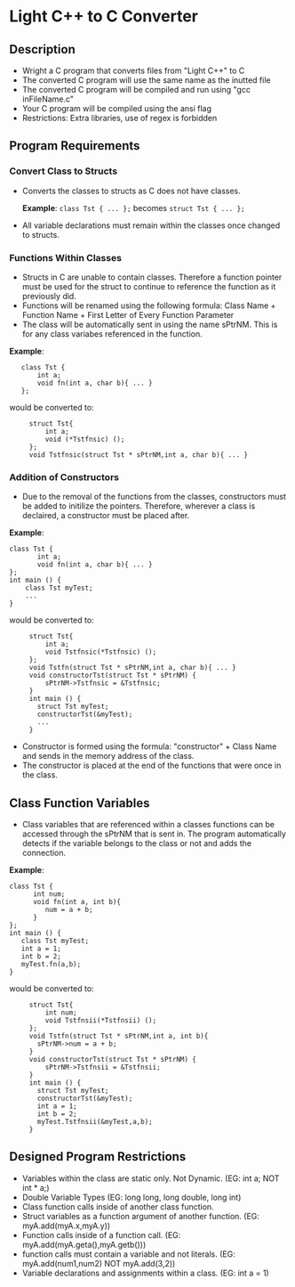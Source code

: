 # Light C++ to C Converter

## Description
* Wright a C program that converts files from "Light C++" to C
* The converted C program will use the same name as the inutted file
* The converted C program will be compiled and run using "gcc inFileName.c"
* Your C program will be compiled using the ansi flag
* Restrictions: Extra libraries, use of regex is forbidden

## Program Requirements
### Convert Class to Structs
* Converts the classes to structs as C does not have classes.
  
  **Example**: `class Tst { ... };` becomes `struct Tst { ... };`
* All variable declarations must remain within the classes once changed to structs.
### Functions Within Classes
* Structs in C are unable to contain classes. Therefore a function pointer must be used for the struct to continue to reference the function as it previously did.
* Functions will be renamed using the following formula: Class Name + Function Name + First Letter of Every Function Parameter
* The class will be automatically sent in using the name sPtrNM. This is for any class variabes referenced in the function.

**Example**:
 
 ```
    class Tst {
        int a;
        void fn(int a, char b){ ... }
    };
```
  would be converted to:
 
 ```
      struct Tst{
          int a;
          void (*Tstfnsic) ();
      };
      void Tstfnsic(struct Tst * sPtrNM,int a, char b){ ... }
 ```
 ### Addition of Constructors
 * Due to the removal of the functions from the classes, constructors must be added to initilize the pointers. Therefore, wherever a class is declaired, a constructor must be placed after.
 
 **Example**: 
 
 ```
 class Tst {
        int a;
        void fn(int a, char b){ ... }
 }; 
 int main () {
     class Tst myTest;
     ...
 }
 ```
 
 would be converted to: 

 ```
      struct Tst{
          int a;
          void Tstfnsic(*Tstfnsic) ();
      };
      void Tstfn(struct Tst * sPtrNM,int a, char b){ ... }
      void constructorTst(struct Tst * sPtrNM) {
          sPtrNM->Tstfnsic = &Tstfnsic;
      }
      int main () {
        struct Tst myTest;
        constructorTst(&myTest);
        ...
      }
 ```
 * Constructor is formed using the formula: "constructor" + Class Name and sends in the memory address of the class.
 * The constructor is placed at the end of the functions that were once in the class.
 
 ## Class Function Variables
 * Class variables that are referenced within a classes functions can be accessed through the sPtrNM that is sent in. The program automatically detects if the variable belongs to the class or not and adds the connection.
 
 **Example**:
  ```
 class Tst {
        int num;
        void fn(int a, int b){
           num = a + b;
        }
 }; 
 int main () {
     class Tst myTest;
     int a = 1;
     int b = 2;
     myTest.fn(a,b);
 }
 ```
 
 would be converted to: 

 ```
      struct Tst{
          int num;
          void Tstfnsii(*Tstfnsii) ();
      };
      void Tstfn(struct Tst * sPtrNM,int a, int b){
        sPtrNM->num = a + b;
      }
      void constructorTst(struct Tst * sPtrNM) {
          sPtrNM->Tstfnsii = &Tstfnsii;
      }
      int main () {
        struct Tst myTest;
        constructorTst(&myTest);
        int a = 1;
        int b = 2;
        myTest.Tstfnsii(&myTest,a,b);
      }
 ```
 
## Designed Program Restrictions
* Variables within the class are static only. Not Dynamic. (EG: int a; NOT int * a;)
* Double Variable Types (EG: long long, long double, long int)
* Class function calls inside of another class function.
* Struct variables as a function argument of another function. (EG: myA.add(myA.x,myA.y))
* Function calls inside of a function call. (EG: myA.add(myA.geta(),myA.getb()))
* function calls must contain a variable and not literals. (EG: myA.add(num1,num2) NOT myA.add(3,2)) 
* Variable declarations and assignments within a class. (EG: int a = 1)
